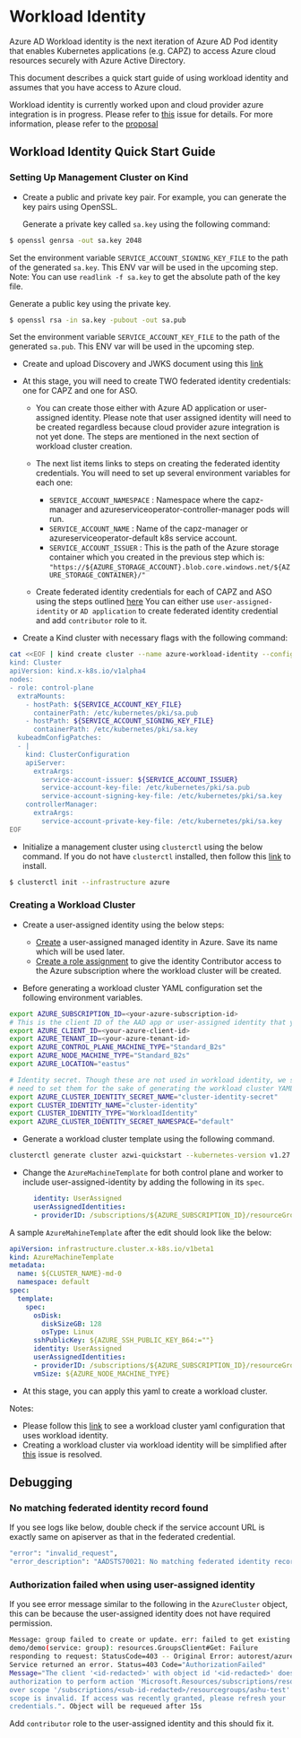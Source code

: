# Workload Identity

Azure AD Workload identity is the next iteration of Azure AD Pod identity 
that enables Kubernetes applications (e.g. CAPZ) to access Azure cloud 
resources securely with Azure Active Directory.

This document describes a quick start guide of using workload identity and 
assumes that you have access to Azure cloud.

Workload identity is currently worked upon and cloud provider azure 
integration is in progress. Please refer to [this](https://github.com/kubernetes-sigs/cluster-api-provider-azure/issues/3589) issue for details.
For more information, please refer to the [proposal](https://github.com/kubernetes-sigs/cluster-api-provider-azure/blob/main/docs/proposals/20221611-workload-identity-integration.md)

## Workload Identity Quick Start Guide

### Setting Up Management Cluster on Kind

- Create a public and private key pair. For example, you can generate the 
  key pairs using OpenSSL.

  Generate a private key called `sa.key` using the following command:
```bash
$ openssl genrsa -out sa.key 2048
```

Set the environment variable `SERVICE_ACCOUNT_SIGNING_KEY_FILE` to the path of the
generated `sa.key`. This ENV var will be used in the upcoming step. 
Note: You can use `readlink -f sa.key` to get the absolute path of the key file.

Generate a public key using the private key.
```bash
$ openssl rsa -in sa.key -pubout -out sa.pub
```
Set the environment variable `SERVICE_ACCOUNT_KEY_FILE` to the path of the
generated `sa.pub`. This ENV var will be used in the upcoming step.

- Create and upload Discovery and JWKS document using this [link](https://azure.github.io/azure-workload-identity/docs/installation/self-managed-clusters/oidc-issuer.html)

- At this stage, you will need to create TWO federated identity credentials: one for CAPZ and one for ASO.
  - You can create those either with Azure AD application or user-assigned
    identity. Please note that user assigned identity will need to be created
    regardless because cloud provider azure integration is not yet done. The
    steps are mentioned in the next section of workload cluster creation.
  - The next list items links to steps on creating the federated
    identity credentials. You will need to set up several environment
    variables for each one:
    - `SERVICE_ACCOUNT_NAMESPACE` : Namespace where the capz-manager and
      azureserviceoperator-controller-manager pods will run.
    - `SERVICE_ACCOUNT_NAME` : Name of the capz-manager or azureserviceoperator-default k8s service account.
    - `SERVICE_ACCOUNT_ISSUER` : This is the path of the Azure storage
      container which you created in the previous step which is:
      `"https://${AZURE_STORAGE_ACCOUNT}.blob.core.windows.net/${AZURE_STORAGE_CONTAINER}/"`

  - Create federated identity credentials for each of CAPZ and ASO using the steps outlined [here](https://azure.github.io/azure-workload-identity/docs/topics/federated-identity-credential.html)
    You can either use `user-assigned-identity` or `AD application` to create federated identity credential and add `contributor` role to it.

- Create a Kind cluster with necessary flags with the following command:

```bash
cat <<EOF | kind create cluster --name azure-workload-identity --config=-
kind: Cluster
apiVersion: kind.x-k8s.io/v1alpha4
nodes:
- role: control-plane
  extraMounts:
    - hostPath: ${SERVICE_ACCOUNT_KEY_FILE}
      containerPath: /etc/kubernetes/pki/sa.pub
    - hostPath: ${SERVICE_ACCOUNT_SIGNING_KEY_FILE}
      containerPath: /etc/kubernetes/pki/sa.key
  kubeadmConfigPatches:
  - |
    kind: ClusterConfiguration
    apiServer:
      extraArgs:
        service-account-issuer: ${SERVICE_ACCOUNT_ISSUER}
        service-account-key-file: /etc/kubernetes/pki/sa.pub
        service-account-signing-key-file: /etc/kubernetes/pki/sa.key
    controllerManager:
      extraArgs:
        service-account-private-key-file: /etc/kubernetes/pki/sa.key
EOF
```

- Initialize a management cluster using `clusterctl` using the below command.
  If you do not have `clusterctl` installed, then follow this [link](https://cluster-api.sigs.k8s.io/user/quick-start.html#install-clusterctl)
  to install.
```bash
$ clusterctl init --infrastructure azure
```

### Creating a Workload Cluster

- Create a user-assigned identity using the below steps:
  - [Create](https://learn.microsoft.com/en-gb/azure/active-directory/managed-identities-azure-resources/how-manage-user-assigned-managed-identities?pivots=identity-mi-methods-azp#create-a-user-assigned-managed-identity)
a user-assigned managed identity in Azure. Save its name which will be used later.
  - [Create a role assignment](https://learn.microsoft.com/en-us/azure/role-based-access-control/role-assignments-portal-managed-identity)
to give the identity Contributor access to the Azure subscription where the workload cluster will be created.

- Before generating a workload cluster YAML configuration set the
  following environment variables.
```bash
export AZURE_SUBSCRIPTION_ID=<your-azure-subscription-id>
# This is the client ID of the AAD app or user-assigned identity that you used to created the federated identity.
export AZURE_CLIENT_ID=<your-azure-client-id>
export AZURE_TENANT_ID=<your-azure-tenant-id>
export AZURE_CONTROL_PLANE_MACHINE_TYPE="Standard_B2s"
export AZURE_NODE_MACHINE_TYPE="Standard_B2s"
export AZURE_LOCATION="eastus"

# Identity secret. Though these are not used in workload identity, we still
# need to set them for the sake of generating the workload cluster YAML configuration
export AZURE_CLUSTER_IDENTITY_SECRET_NAME="cluster-identity-secret"
export CLUSTER_IDENTITY_NAME="cluster-identity"
export CLUSTER_IDENTITY_TYPE="WorkloadIdentity"
export AZURE_CLUSTER_IDENTITY_SECRET_NAMESPACE="default"
```
- Generate a workload cluster template using the following command.

```bash
clusterctl generate cluster azwi-quickstart --kubernetes-version v1.27.3  --worker-machine-count=3 > azwi-quickstart.yaml
```

- Change the `AzureMachineTemplate` for both control plane and worker to include user-assigned-identity by
  adding the following in its `spec`.
```yaml
      identity: UserAssigned
      userAssignedIdentities:
      - providerID: /subscriptions/${AZURE_SUBSCRIPTION_ID}/resourceGroups/${RESOURCE_GROUP}/providers/Microsoft.ManagedIdentity/userAssignedIdentities/${USER_ASSIGNED_IDENTITY_NAME}
```
A sample `AzureMahineTemplate` after the edit should look like the below:

```yaml
apiVersion: infrastructure.cluster.x-k8s.io/v1beta1
kind: AzureMachineTemplate
metadata:
  name: ${CLUSTER_NAME}-md-0
  namespace: default
spec:
  template:
    spec:
      osDisk:
        diskSizeGB: 128
        osType: Linux
      sshPublicKey: ${AZURE_SSH_PUBLIC_KEY_B64:=""}
      identity: UserAssigned
      userAssignedIdentities:
      - providerID: /subscriptions/${AZURE_SUBSCRIPTION_ID}/resourceGroups/${RESOURCE_GROUP}/providers/Microsoft.ManagedIdentity/userAssignedIdentities/${USER_ASSIGNED_IDENTITY_NAME}
      vmSize: ${AZURE_NODE_MACHINE_TYPE}
```

- At this stage, you can apply this yaml to create a workload cluster.

Notes:
- Please follow this [link](https://github.com/kubernetes-sigs/cluster-api-provider-azure/blob/main/templates/test/ci/cluster-template-prow-workload-identity.yaml)
to see a workload cluster yaml configuration that uses workload identity.
- Creating a workload cluster via workload identity will be
  simplified after [this](https://github.com/kubernetes-sigs/cluster-api-provider-azure/issues/3589) issue is resolved.

## Debugging

### No matching federated identity record found

If you see logs like below, double check if the service account URL is exactly same on apiserver as
that in the federated credential.
```bash
"error": "invalid_request",
"error_description": "AADSTS70021: No matching federated identity record found for presented assertion. Assertion
```

### Authorization failed when using user-assigned identity

If you see error message similar to the following in the `AzureCluster` object,
this can be because the user-assigned identity does not have required permission.

```bash
Message: group failed to create or update. err: failed to get existing resource
demo/demo(service: group): resources.GroupsClient#Get: Failure
responding to request: StatusCode=403 -- Original Error: autorest/azure:
Service returned an error. Status=403 Code="AuthorizationFailed"
Message="The client '<id-redacted>' with object id '<id-redacted>' does not have
authorization to perform action 'Microsoft.Resources/subscriptions/resourcegroups/read'
over scope '/subscriptions/<sub-id-redacted>/resourcegroups/ashu-test' or the
scope is invalid. If access was recently granted, please refresh your
credentials.". Object will be requeued after 15s
```

Add `contributor` role to the user-assigned identity and this should fix it.
